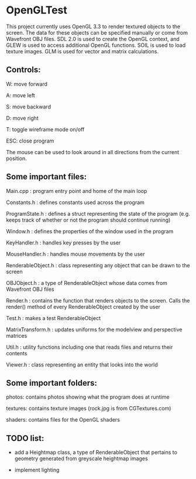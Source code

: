 OpenGLTest
==========
This project currently uses OpenGL 3.3 to render textured objects to the screen.
The data for these objects can be specified manually or come from Wavefront OBJ files.
SDL 2.0 is used to create the OpenGL context, and GLEW is used to access additional OpenGL
functions. SOIL is used to load texture images. GLM is used for vector and matrix calculations.

Controls:
---------
W:   move forward

A:   move left

S:   move backward

D:   move right

T:   toggle wireframe mode on/off

ESC: close program

The mouse can be used to look around in all directions from the current position.


Some important files:
---------------------

Main.cpp : program entry point and home of the main loop

Constants.h : defines constants used across the program

ProgramState.h : defines a struct representing the state of the program (e.g. keeps track
                 of whether or not the program should continue running)

Window.h : defines the properties of the window used in the program

KeyHandler.h : handles key presses by the user

MouseHandler.h : handles mouse movements by the user

RenderableObject.h : class representing any object that can be drawn to the screen

OBJObject.h : a type of RenderableObject whose data comes from Wavefront OBJ files

Render.h : contains the function that renders objects to the screen. Calls the render()
           method of every RenderableObject created by the user
           
Test.h : makes a test RenderableObject

MatrixTransform.h : updates uniforms for the modelview and perspective matrices

Util.h : utility functions including one that reads files and returns their contents

Viewer.h : class representing an entity that looks into the world


Some important folders: 
-----------------------

photos: contains photos showing what the program does at runtime

textures: contains texture images (rock.jpg is from CGTextures.com)

shaders: contains files for the OpenGL shaders


TODO list:
-----------
- add a Heightmap class, a type of RenderableObject that pertains to geometry generated
  from greyscale heightmap images

- implement lighting
